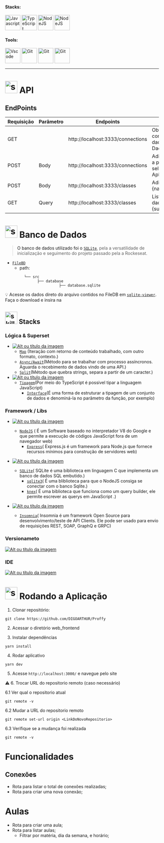<!-- VISUALIZAR NO VSCODE  CTRL + K  V -->

<!-- BADGES https://www.youtube.com/watch?v=cRoBt6AZgjc
https://dev.to/envoy_/150-badges-for-github-pnk

BUILD BADGES
https://shields.io
ICONS
https://simpleicons.org/?q=react

EXEMPLO

 <a href="https://devdigoarthur.notion.site/Map-a87c73417a064372b122bf448f4c6ed4"> ![Alt ou título da imagem](https://img.shields.io/badge/-JavaScript-/?logo=JavaScript&logoColor=white&color=yellow)<a/>

# JavaScript - Nome que aparece na Bag
# logo=JavaScript - Muda a logo vide <https://simpleicons.org/?q=react>
# color=yellow - Define a cor da bag <https://shields.io>
# logoColor=white - Define a cor do icone
-->



  
  

 <!------------------------------------STACKS-->
#### Stacks:
<p align="left">


  
   <a href="https://github.com/braziljs/eloquente-javascript"><img  alt="Javascript"  width="50" height="50" src="https://user-images.githubusercontent.com/59892368/149663192-19043371-127c-47f0-8553-0f407c51e2c5.png"><a/>
   <a href="https://www.typescriptlang.org/"><img  alt="TypeScript"  width="50" height="50" src="https://user-images.githubusercontent.com/59892368/149662563-c86be27c-b905-4aaf-b726-fb1146465ea7.png"><a/>
    <a href="https://nodejs.org/en/"><img  alt="NodeJS"  width="50" height="50" src="https://user-images.githubusercontent.com/59892368/149663190-ed2a92d6-6853-4884-845e-e780bfc49b55.png"><a/>
      <a href="https://nodejs.org/en/"><img  alt="NodeJS"  width="50" height="50" src="https://user-images.githubusercontent.com/59892368/207572854-d78cbc3d-08a5-4319-885c-63a7b86b152b.png"><a/>
      
</p>
  


 <!------------------------------------TOOLS-->
 #### Tools:
 <a href="https://code.visualstudio.com/"><img  alt="Vscode"  width="50" height="50" src="https://user-images.githubusercontent.com/59892368/149663512-3f83da57-bdfe-4cef-bcc2-feb304a738ff.png"><a/>
 <a href="https://git-scm.com/"><img  alt="Git"  width="50" height="50" src="https://user-images.githubusercontent.com/59892368/149677999-f5947f0b-e535-4ba2-911c-1c5926045c35.png"><a/>
  <a href="https://yarnpkg.com"><img  alt="Git"  width="50" height="50" src="https://user-images.githubusercontent.com/59892368/197615074-2e78b82c-b853-455c-8920-272cf1ce6399.svg"><a/>
    <a href="https://yarnpkg.com"><img  alt="Git"  width="50" height="50" src="https://user-images.githubusercontent.com/59892368/207575706-bfbacb34-8941-4f78-ab3b-e3647c0eccba.png"><a/>  
     
<hr>
  


<!------------------------------------API -->

# <img  alt="skills"  width="40" height="40" src="https://user-images.githubusercontent.com/59892368/207826327-6a06202f-d42c-4413-9ca0-7dc425db4e30.png">  API <!---write here : demonstration of the application layout.  -->

 
## EndPoints

| Requisição | Parâmetro| Endpoints                                  | Função
|------------|----------|--------------------------------------------|--------------
|    GET     |          | http://localhost:3333/connections          | Obtém o número de conexões a partir total de dados contido no Banco de Dados.
|    POST    | Body      | http://localhost:3333/connections          | Adiciona uma nova conexão a partir do ID do professor selecionado, clicado na Aplicação.
|    POST    | Body      | http://localhost:3333/classes              | Adiciona um novo educador {name,avatar,whatsapp,bio...}
|    GET     | Query     | http://localhost:3333/classes              | Lista educadores a partir dos dados passados como {subject,weekday,time}
  


<!------------------------------------Banco de dados -->

# <img  alt="skills"  width="40" height="40" src="https://user-images.githubusercontent.com/59892368/207851896-563ca89c-4f1c-4db3-b2d8-b584165e94e9.png"> Banco de Dados<!---write here : demonstration of the application layout.  -->
  
> O banco de dados utilizado foi o [`SQLite`](https://insomnia.rest/download), pela a versatilidade de inicialização e seguimento do projeto passado pela a Rockeseat.   
* [`FileBD`](https://github.com/DIGOARTHUR/Proffy/blob/master/server_backend/src/database/database.sqlite)
  * path: 
       ```
         └── src
               ├── database 
                         ├── database.sqlite
       ```
💡 Acesse os dados direto do arquivo contidos no FileDB em [`sqlite-viewer`](https://inloop.github.io/sqlite-viewer/). Faça o download e insira na 
  
  
  
  <!------------------------------------LIST: STACKS , LIBS & TOOLS-->

## <img  alt="skills"  width="40" height="40" src="https://user-images.githubusercontent.com/59892368/197614534-e12fb94a-b5cf-44ff-8d57-debad7299b0b.png"> Stacks <!---write here: learned concepts; -->

### Lógica & Superset 
*  <a href="https://devdigoarthur.notion.site/Map-a87c73417a064372b122bf448f4c6ed4"> ![Alt ou título da imagem](https://img.shields.io/badge/-JavaScript-/?logo=JavaScript&logoColor=white&color=yellow)<a/>
   * [`Map`](https://developer.mozilla.org/pt-BR/docs/Web/JavaScript/Reference/Global_Objects/Map) (Iteração com retorno de conteúdo trabalhado, com outro formato, contexto.)
   * [`Async/Await`](https://www.alura.com.br/artigos/async-await-no-javascript-o-que-e-e-quando-usar?gclid=CjwKCAiAy_CcBhBeEiwAcoMRHP057AHVSafGTByvpQ_RuriqgKf3g4LI7SW7FXz2Pnbmp-p47_V9lBoChU0QAvD_BwE)(Método para se trabalhar com processo assíncronos. Aguarda o recebimento de dados vindo de uma API.)
   * [`Split`](https://www.devmedia.com.br/javascript-split-dividindo-separando-strings/39254)(Método que quebra strings, separa a partir de um caracter.)
*  <a href="https://devdigoarthur.notion.site/Map-a87c73417a064372b122bf448f4c6ed4"> ![Alt ou título da imagem](https://img.shields.io/badge/-Typescript-/?logo=TypeScript&logoColor=white&color=blue)<a/>
   * [`Tipagem`](https://www.typescriptlang.org)(Por meio do TypeScript é possivel tipar a linguagem JavaScript)
     * [`Interface`](https://www.typescriptlang.org/docs/handbook/2/objects.html)(É uma forma de estruturar a tipagem de um conjunto de dados e denominá-la no parâmetro da função, por exemplo)
     
     


   
### Framework / Libs 
  
* <a href="https://reactjs.org"> ![Alt ou título da imagem](https://img.shields.io/badge/-NodeJS-/?logo=Node.js&logoColor=white&color=green)<a/> 
  * [`NodeJS`](https://reactjs.org/docs/components-and-props.html) ( É um Software baseado no interpretador V8 do Google e que permite a execução de códigos JavaScript fora de um navegador web)
    * [`Express`]()( Express.js é um framework para Node.js que fornece recursos mínimos para construção de servidores web)
     
* <a href="https://developer.mozilla.org/pt-BR/docs/Web/CSS"> ![Alt ou título da imagem](https://img.shields.io/badge/-SQLite-/?logo=SQLite&logoColor=white&color=gray)<a/> 
    * [`SQLite`](https://insomnia.rest/download)( SQLite é uma biblioteca em linguagem C que implementa um banco de dados SQL embutido.) 
      * [`sqlite3`](https://insomnia.rest/download)( É uma bliblioteca para que o NodeJS  consiga se conectar com o banco Sqlite.)  
      * [`knex`](https://insomnia.rest/download)( É uma biblioteca que funciona como um query builder, ele permite escrever as querys em JavaScript .) 
     
* <a href="https://insomnia.rest"> ![Alt ou título da imagem](https://img.shields.io/badge/-Insominia-/?logo=Insomnia&logoColor=white&color=blueviolet)<a/> 
  * [`Insomnia`](https://insomnia.rest)( Insomnia é um framework Open Source para desenvolvimento/teste de API Clients. Ele pode ser usado para envio de requisições REST, SOAP, GraphQ e GRPC)
     
     
 ### Versionameto
 <a href="https://git-scm.com"> ![Alt ou título da imagem](https://img.shields.io/badge/-Git-/?logo=Git&logoColor=white&color=red)<a/> 
 ### IDE
 <a href="https://code.visualstudio.com"> ![Alt ou título da imagem](https://img.shields.io/badge/-VisualStudioCode-/?logo=VisualStudioCode&logoColor=white&color=informational)<a/> 
   

 
  <!------------------------------------RUN APP-->
 
 # <img  alt="skills"  width="40" height="40" src="https://user-images.githubusercontent.com/59892368/142216697-dd93272c-c614-4664-9d63-c4e4dfc3e0f3.gif"> Rodando a Aplicação
 

1. Clonar repositório:

```
git clone https://github.com/DIGOARTHUR/Proffy
```

2. Acessar o diretório web_frontend

3. Instalar dependências

```
yarn install
```

4. Rodar aplicativo

```
yarn dev
```

5. Acesse `http://localhost:3000/` e navegue pelo site

:warning: 6. Trocar URL do repositorio remoto (caso necessário)

  6.1 Ver qual o repositorio atual
```
git remote -v
```
  6.2 Mudar a URL do repositorio remoto
```
git remote set-url origin <LinkDoNovoRepositorio>
```
  6.3 Verifique se a mudança foi realizada
```
git remote -v
```










 
 




 
 






# Funcionalidades

## Conexões

- Rota para listar o total de conexões realizadas;
- Rota para criar uma nova conexão;
# Aulas

- Rota para criar uma aula;
- Rota para listar aulas;
  - Filtrar por matéria, dia da semana, e horário; 
